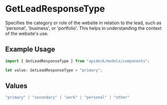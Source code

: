 # GetLeadResponseType

Specifies the category or role of the website in relation to the lead, such as 'personal', 'business', or 'portfolio'. This helps in understanding the context of the website's use.

## Example Usage

```typescript
import { GetLeadResponseType } from "apideck/models/components";

let value: GetLeadResponseType = "primary";
```

## Values

```typescript
"primary" | "secondary" | "work" | "personal" | "other"
```